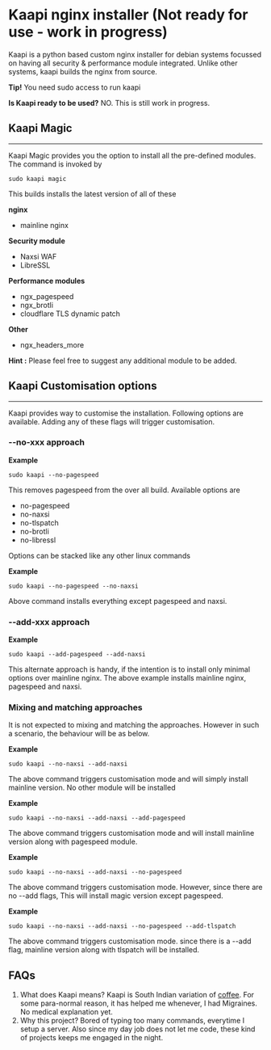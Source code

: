 # Kaapi nginx installer (Not ready for use - work in progress)

Kaapi is a python based custom nginx installer for debian systems focussed on having all security & performance module integrated. Unlike other systems, kaapi builds the nginx from source. 

**Tip!** You need sudo access to run kaapi

**Is Kaapi ready to be used?** NO. This is still work in progress.

## Kaapi Magic
***
Kaapi Magic provides you the option to install all the pre-defined modules. The command is invoked by

```
sudo kaapi magic
```

This builds installs the latest version of all of these

**nginx**
* mainline nginx

**Security module**
* Naxsi WAF
* LibreSSL

**Performance modules**
* ngx_pagespeed
* ngx_brotli
* cloudflare TLS dynamic patch

**Other**
* ngx_headers_more

**Hint :** Please feel free to suggest any additional module to be added.

## Kaapi Customisation options
***
Kaapi provides way to customise the installation. Following options are available. Adding any of these flags will trigger customisation.

### --no-xxx approach

**Example**
```
sudo kaapi --no-pagespeed
```

This removes pagespeed from the over all build. Available options are
* no-pagespeed
* no-naxsi
* no-tlspatch
* no-brotli
* no-libressl

Options can be stacked like any other linux commands

**Example**
```
sudo kaapi --no-pagespeed --no-naxsi
```

Above command installs everything except pagespeed and naxsi.

### --add-xxx approach

**Example**
```
sudo kaapi --add-pagespeed --add-naxsi
```

This alternate approach is handy, if the intention is to install only minimal options over mainline nginx. The above example installs mainline nginx, pagespeed and naxsi.

### Mixing and matching approaches
It is not expected to mixing and matching the approaches. However in such a scenario, the behaviour will be as below.

**Example**
```
sudo kaapi --no-naxsi --add-naxsi 
```

The above command triggers customisation mode and will simply install mainline version. No other module will be installed

**Example**
```
sudo kaapi --no-naxsi --add-naxsi --add-pagespeed
```

The above command triggers customisation mode and will install mainline version along with pagespeed module.

**Example**
```
sudo kaapi --no-naxsi --add-naxsi --no-pagespeed
```

The above command triggers customisation mode. However, since there are no --add flags, This will install magic version except pagespeed.

**Example**
```
sudo kaapi --no-naxsi --add-naxsi --no-pagespeed --add-tlspatch
```

The above command triggers customisation mode. since there is a --add flag, mainline version along with tlspatch will be installed.

## FAQs

1. What does Kaapi means?
Kaapi is South Indian variation of [coffee](https://en.wikipedia.org/wiki/Indian_filter_coffee). For some para-normal reason, it has helped me whenever, I had Migraines. No medical explanation yet.
2. Why this project?
Bored of typing too many commands, everytime I setup a server. Also since my day job does not let me code, these kind of projects keeps me engaged in the night.